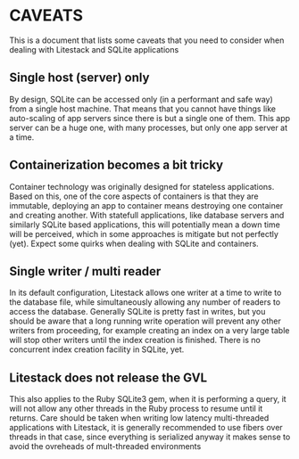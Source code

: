 # CAVEATS

This is a document that lists some caveats that you need to consider when dealing with Litestack and SQLite applications

## Single host (server) only

By design, SQLite can be accessed only (in a performant and safe way) from a single host machine. That means that you cannot have things like auto-scaling of app servers since there is but a single one of them. This app server can be a huge one, with many processes, but only one app server at a time.

## Containerization becomes a bit tricky

Container technology was originally designed for stateless applications. Based on this, one of the core aspects of containers is that they are immutable, deploying an app to container means destroying one container and creating another. With statefull applications, like database servers and similarly SQLite based applications, this will potentially mean a down time will be perceived, which in some approaches is mitigate but not perfectly (yet). Expect some quirks when dealing with SQLite and containers.

## Single writer / multi reader

In its default configuration, Litestack allows one writer at a time to write to the database file, while simultaneously allowing any number of readers to access the database. Generally SQLite is pretty fast in writes, but you should be aware that a long running write operation will prevent any other writers from proceeding, for example creating an index on a very large table will stop other writers until the index creation is finished. There is no concurrent index creation facility in SQLite, yet.

## Litestack does not release the GVL

This also applies to the Ruby SQLite3 gem, when it is performing a query, it will not allow any other threads in the Ruby process to resume until it returns. Care should be taken when writing low latency multi-threaded applications with Litestack, it is generally recommended to use fibers over threads in that case, since everything is serialized anyway it makes sense to avoid the ovreheads of mult-threaded environments


